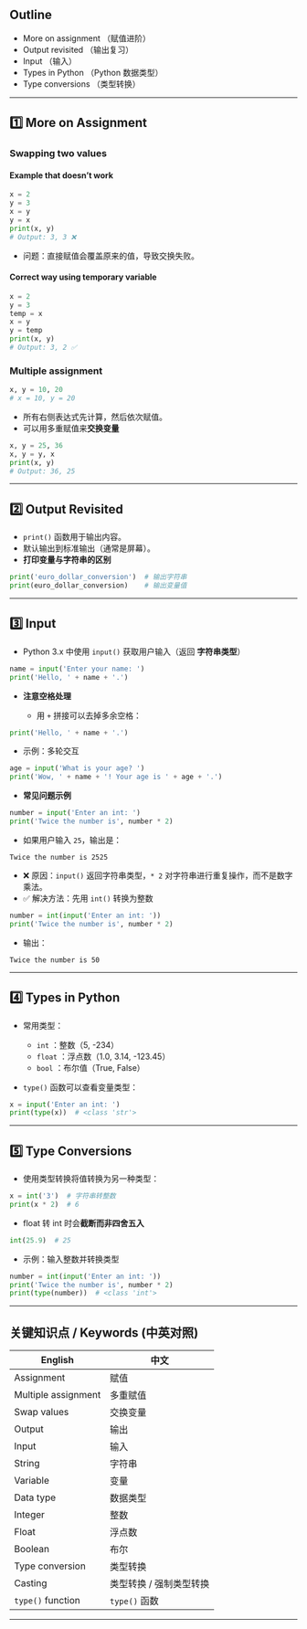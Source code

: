 ## Outline

* More on assignment （赋值进阶）
* Output revisited （输出复习）
* Input （输入）
* Types in Python （Python 数据类型）
* Type conversions （类型转换）

---

## 1️⃣ More on Assignment

### Swapping two values

#### Example that **doesn’t work**

```python
x = 2
y = 3
x = y
y = x
print(x, y)
# Output: 3, 3 ❌
```

* 问题：直接赋值会覆盖原来的值，导致交换失败。

#### Correct way using temporary variable

```python
x = 2
y = 3
temp = x
x = y
y = temp
print(x, y)
# Output: 3, 2 ✅
```

### Multiple assignment

```python
x, y = 10, 20
# x = 10, y = 20
```

* 所有右侧表达式先计算，然后依次赋值。
* 可以用多重赋值来**交换变量**

```python
x, y = 25, 36
x, y = y, x
print(x, y)
# Output: 36, 25
```

---

## 2️⃣ Output Revisited

* `print()` 函数用于输出内容。
* 默认输出到标准输出（通常是屏幕）。
* **打印变量与字符串的区别**

```python
print('euro_dollar_conversion')  # 输出字符串
print(euro_dollar_conversion)    # 输出变量值
```

---

## 3️⃣ Input
* Python 3.x 中使用 `input()` 获取用户输入（返回 **字符串类型**）

```python
name = input('Enter your name: ')
print('Hello, ' + name + '.')
```

* **注意空格处理**

  * 用 `+` 拼接可以去掉多余空格：

```python
print('Hello, ' + name + '.')
```

* 示例：多轮交互

```python
age = input('What is your age? ')
print('Wow, ' + name + '! Your age is ' + age + '.')
```

* **常见问题示例**

```python
number = input('Enter an int: ')
print('Twice the number is', number * 2)
```

* 如果用户输入 `25`，输出是：

```
Twice the number is 2525
```

* ❌ 原因：`input()` 返回字符串类型，`* 2` 对字符串进行重复操作，而不是数字乘法。
* ✅ 解决方法：先用 `int()` 转换为整数

```python
number = int(input('Enter an int: '))
print('Twice the number is', number * 2)
```

* 输出：

```
Twice the number is 50
```




---

## 4️⃣ Types in Python

* 常用类型：

  * `int` ：整数（5, -234）
  * `float` ：浮点数（1.0, 3.14, -123.45）
  * `bool` ：布尔值（True, False）
* `type()` 函数可以查看变量类型：

```python
x = input('Enter an int: ')
print(type(x))  # <class 'str'>
```

---

## 5️⃣ Type Conversions

* 使用类型转换将值转换为另一种类型：

```python
x = int('3')  # 字符串转整数
print(x * 2)  # 6
```

* float 转 int 时会**截断而非四舍五入**

```python
int(25.9)  # 25
```

* 示例：输入整数并转换类型

```python
number = int(input('Enter an int: '))
print('Twice the number is', number * 2)
print(type(number))  # <class 'int'>
```

---

## 关键知识点 / Keywords (中英对照)

| English             | 中文            |
| ------------------- | ------------- |
| Assignment          | 赋值            |
| Multiple assignment | 多重赋值          |
| Swap values         | 交换变量          |
| Output              | 输出            |
| Input               | 输入            |
| String              | 字符串           |
| Variable            | 变量            |
| Data type           | 数据类型          |
| Integer             | 整数            |
| Float               | 浮点数           |
| Boolean             | 布尔            |
| Type conversion     | 类型转换          |
| Casting             | 类型转换 / 强制类型转换 |
| `type()` function   | `type()` 函数   |

---

